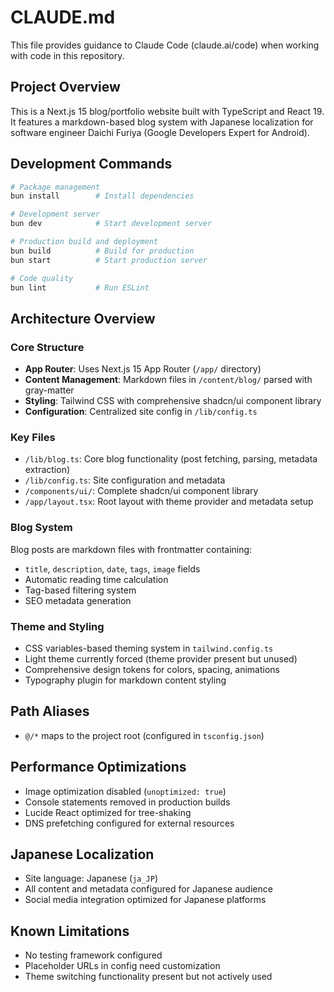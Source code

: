 # CLAUDE.md

This file provides guidance to Claude Code (claude.ai/code) when working with code in this repository.

## Project Overview

This is a Next.js 15 blog/portfolio website built with TypeScript and React 19. It features a markdown-based blog system with Japanese localization for software engineer Daichi Furiya (Google Developers Expert for Android).

## Development Commands

```bash
# Package management
bun install        # Install dependencies

# Development server
bun dev            # Start development server

# Production build and deployment
bun build          # Build for production
bun start          # Start production server

# Code quality
bun lint           # Run ESLint
```

## Architecture Overview

### Core Structure

- **App Router**: Uses Next.js 15 App Router (`/app/` directory)
- **Content Management**: Markdown files in `/content/blog/` parsed with gray-matter
- **Styling**: Tailwind CSS with comprehensive shadcn/ui component library
- **Configuration**: Centralized site config in `/lib/config.ts`

### Key Files

- `/lib/blog.ts`: Core blog functionality (post fetching, parsing, metadata extraction)
- `/lib/config.ts`: Site configuration and metadata
- `/components/ui/`: Complete shadcn/ui component library
- `/app/layout.tsx`: Root layout with theme provider and metadata setup

### Blog System

Blog posts are markdown files with frontmatter containing:

- `title`, `description`, `date`, `tags`, `image` fields
- Automatic reading time calculation
- Tag-based filtering system
- SEO metadata generation

### Theme and Styling

- CSS variables-based theming system in `tailwind.config.ts`
- Light theme currently forced (theme provider present but unused)
- Comprehensive design tokens for colors, spacing, animations
- Typography plugin for markdown content styling

## Path Aliases

- `@/*` maps to the project root (configured in `tsconfig.json`)

## Performance Optimizations

- Image optimization disabled (`unoptimized: true`)
- Console statements removed in production builds
- Lucide React optimized for tree-shaking
- DNS prefetching configured for external resources

## Japanese Localization

- Site language: Japanese (`ja_JP`)
- All content and metadata configured for Japanese audience
- Social media integration optimized for Japanese platforms

## Known Limitations

- No testing framework configured
- Placeholder URLs in config need customization
- Theme switching functionality present but not actively used
